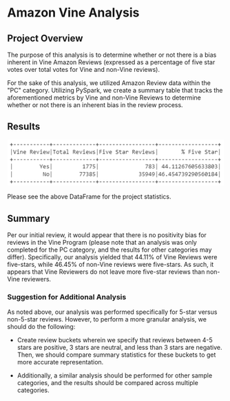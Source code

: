 # Amazon Vine Analysis

## Project Overview

The purpose of this analysis is to determine whether or not there is a bias inherent in Vine Amazon Reviews (expressed as a percentage of five star votes over total votes for Vine and non-Vine reviews).

For the sake of this analysis, we utilized Amazon Review data within the "PC" category. Utilizing PySpark, we create a summary table that tracks the aforementioned metrics by Vine and non-Vine Reviews to determine whether or not there is an inherent bias in the review process.

## Results

![alt text](https://github.com/lstanczyk90/Amazon_Vine_Analysis/blob/56e68ce73af0311edef9582c04c6a5a2dd818f76/Summary%20Statistics%20Table.png)

Please see the above DataFrame for the project statistics.

## Summary

Per our initial review, it would appear that there is no positivity bias for reviews in the Vine Program (please note that an analysis was only completed for the PC category, and the results for other categories may differ). Specifically, our analysis yielded that 44.11% of Vine Reviews were five-stars, while 46.45% of non-Vine reviews were five-stars. As such, it appears that Vine Reviewers do not leave more five-star reviews than non-Vine reviewers. 

### Suggestion for Additional Analysis

As noted above, our analysis was performed specifically for 5-star versus non-5-star reviews. However, to perform a more granular analysis, we should do the following:

- Create review buckets wherein we specify that reviews between 4-5 stars are positive, 3 stars are neutral, and less than 3 stars are negative. Then, we should compare summary statistics for these buckets to get more accurate representation.

- Additionally, a similar analysis should be performed for other sample categories, and the results should be compared across multiple categories. 